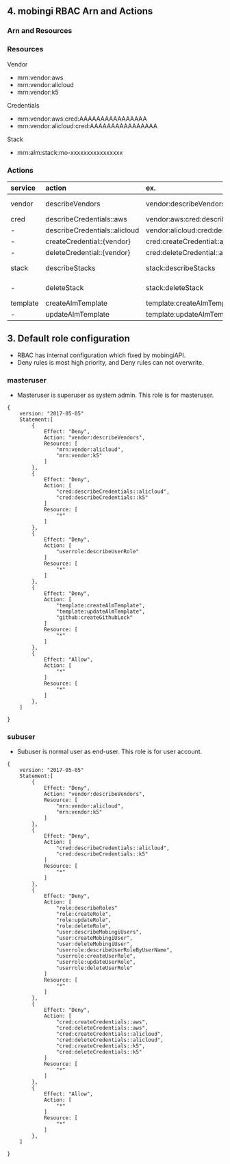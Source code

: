 
## 4. mobingi RBAC Arn and Actions

### Arn and Resources

### Resources


Vendor
 - mrn:vendor:aws
 - mrn:vendor:alicloud
 - mrn:vendor:k5

Credentials

 - mrn:vendor:aws:cred:AAAAAAAAAAAAAAAA
 - mrn:vendor:alicloud:cred:AAAAAAAAAAAAAAAA

Stack

 - mrn:alm:stack:mo-xxxxxxxxxxxxxxxx


### Actions

|service|action|ex.|endpoint|note|
|:--|:--|:--|:--|:--|
|vendor|describeVendors|vendor:describeVendors|/vendors|filter, vendor|
|cred|describeCredentials::aws|vendor:aws:cred:describeCredentials::aws|/credentials/aws|filter, id|
|-|describeCredentials::alicloud|vendor:alicloud:cred:describeCredentials::alicloud|/credentials/alicloud|filter, id|
|-|createCredential::{vendor}|cred:createCredential::aws|-|filter, id|
|-|deleteCredential::{vendor}|cred:deleteCredential::aws|-|filter, id|
|stack|describeStacks|stack:describeStacks|/alm/stack|filter, stack_id|
|-|deleteStack|stack:deleteStack|delete:/alm/stack/{stack_id}|filter, stack_id|
|template|createAlmTemplate|template:createAlmTemplate|post:/alm/template|-|
|-|updateAlmTemplate|template:updateAlmTemplate|put:/alm/template/{stack_id}|stack_id|




## 3. Default role configuration

 - RBAC has internal configuration which fixed by mobingiAPI.
 - Deny rules is most high priority, and Deny rules can not overwrite.

### masteruser

 - Masteruser is superuser as system admin. This role is for masteruser.

```
{
    version: "2017-05-05"
    Statement:[
        {
            Effect: "Deny",
            Action: "vendor:describeVendors",
            Resource: [
                "mrn:vendor:alicloud",
                "mrn:vendor:k5"
            ]
        },
        {
            Effect: "Deny",
            Action: [
                "cred:describeCredentials::alicloud",
                "cred:describeCredentials::k5"
            ]
            Resource: [
                "*"
            ]
        },
        {
            Effect: "Deny",
            Action: [
                "userrole:describeUserRole"
            ]
            Resource: [
                "*"
            ]
        },
        {
            Effect: "Deny",
            Action: [
                "template:createAlmTemplate",
                "template:updateAlmTemplate",
                "github:createGithubLock"
            ]
            Resource: [
                "*"
            ]
        },
        {
            Effect: "Allow",
            Action: [
                "*"
            ]
            Resource: [
                "*"
            ]
        },
    ]

}
```

### subuser

 - Subuser is normal user as end-user. This role is for user account.

```
{
    version: "2017-05-05"
    Statement:[
        {
            Effect: "Deny",
            Action: "vendor:describeVendors",
            Resource: [
                "mrn:vendor:alicloud",
                "mrn:vendor:k5"
            ]
        },
        {
            Effect: "Deny",
            Action: [
                "cred:describeCredentials::alicloud",
                "cred:describeCredentials::k5"
            ]
            Resource: [
                "*"
            ]
        },
        {
            Effect: "Deny",
            Action: [
                "role:describeRoles"
                "role:createRole",
                "role:updateRole",
                "role:deleteRole",
                "user:describeMobingiUsers",
                "user:createMobingiUser",
                "user:deleteMobingiUser",
                "userrole:describeUserRoleByUserName",
                "userrole:createUserRole",
                "userrole:updateUserRole",
                "userrole:deleteUserRole"
            ]
            Resource: [
                "*"
            ]
        },
        {
            Effect: "Deny",
            Action: [
                "cred:createCredentials::aws",
                "cred:deleteCredentials::aws",
                "cred:createCredentials::alicloud",
                "cred:deleteCredentials::alicloud",
                "cred:createCredentials::k5",
                "cred:deleteCredentials::k5"
            ]
            Resource: [
                "*"
            ]
        },
        {
            Effect: "Allow",
            Action: [
                "*"
            ]
            Resource: [
                "*"
            ]
        },
    ]

}

```
